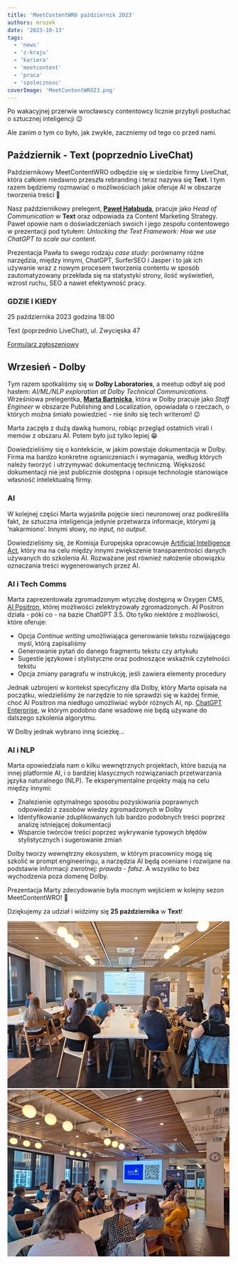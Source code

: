 ```yaml
---
title: 'MeetContentWRO październik 2023'
authors: mrozek
date: '2023-10-13'
tags:
  - 'news'
  - 'z-kraju'
  - 'kariera'
  - 'meetcontent'
  - 'praca'
  - 'spolecznosc'
coverImage: 'MeetContentWRO23.png'
---
```


Po wakacyjnej przerwie wrocławscy contentowcy licznie przybyli posłuchać o
sztucznej inteligencji 😉

Ale zanim o tym co było, jak zwykle, zaczniemy od tego co przed nami.

<!--truncate-->

## Październik - Text (poprzednio LiveChat)

Październikowy MeetContentWRO odbędzie się w siedzibie firmy LiveChat, która
całkiem niedawno przeszła rebranding i teraz nazywa się **Text**. I tym razem
będziemy rozmawiać o możliwościach jakie oferuje AI w obszarze tworzenia treści
🤩

Nasz październikowy prelegent,
[**Paweł Hałabuda**](https://www.linkedin.com/in/pawelhalabuda/), pracuje jako
_Head of Communication_ w **Text** oraz odpowiada za Content Marketing Strategy.
Paweł opowie nam o doświadczeniach swoich i jego zespołu contentowego w
prezentacji pod tytułem: _Unlocking the Text Framework: How we use ChatGPT to
scale our content_.

Prezentacja Pawła to swego rodzaju _case study_: porównamy różne narzędzia,
między innymi, ChatGPT, SurferSEO i Jasper i to jak ich używanie wraz z nowym
procesem tworzenia contentu w sposób zautomatyzowany przekłada się na statystyki
strony, ilość wyświetleń, wzrost ruchu, SEO a nawet efektywność pracy.

### **GDZIE I KIEDY**

25 października 2023 godzina 18:00

Text (poprzednio LiveChat), ul. Zwycięska 47

[Formularz zgłoszeniowy](https://forms.gle/b8LBpt7J4seyLw5W9)

## Wrzesień - Dolby

Tym razem spotkaliśmy się w **Dolby Laboratories**, a meetup odbył się pod
hasłem: _AI/ML/NLP exploration at Dolby Technical Communications_. Wrześniowa
prelegentka,
[**Marta Bartnicka**](https://www.linkedin.com/in/marta-bartnicka-713969/),
która w Dolby pracuje jako _Staff Engineer_ w obszarze Publishing and
Localization, opowiadała o rzeczach, o których można śmiało powiedzieć - nie
śniło się tech writerom! 😉

Marta zaczęła z dużą dawką humoru, robiąc przegląd ostatnich virali i memów z
obszaru AI. Potem było już tylko lepiej 😁

Dowiedzieliśmy się o kontekście, w jakim powstaje dokumentacja w Dolby. Firma ma
bardzo konkretne ograniczeniach i wymagania, według których należy tworzyć i
utrzymywać dokumentację techniczną. Większość dokumentacji nie jest publicznie
dostępna i opisuje technologie stanowiące własność intelektualną firmy.

### AI

W kolejnej części Marta wyjaśniła pojęcie sieci neuronowej oraz podkreśliła
fakt, że sztuczna inteligencja jedynie przetwarza informacje, którymi ją
‘nakarmiono’. Innymi słowy, _no input, no output_.

Dowiedzieliśmy się, że Komisja Europejska opracowuje
[Artificial Intelligence Act](https://artificialintelligenceact.com/), który ma
na celu między innymi zwiększenie transparentności danych używanych do szkolenia
AI. Rozważane jest również nałożenie obowiązku oznaczania treści wygenerowanych
przez AI.

### AI i Tech Comms

Marta zaprezentowała zgromadzonym wtyczkę dostępną w Oxygen CMS,
[AI Positron](https://blog.oxygenxml.com/topics/ai_positron.html), której
możliwości zelektryzowały zgromadzonych. AI Positron działa - póki co - na bazie
ChatGPT 3.5. Oto tylko niektóre z możliwości, które oferuje:

- Opcja _Continue writing_ umożliwiająca generowanie tekstu rozwijającego myśl,
  którą zapisaliśmy
- Generowanie pytań do danego fragmentu tekstu czy artykułu
- Sugestie językowe i stylistyczne oraz podnoszące wskaźnik czytelności tekstu
- Opcja zmiany paragrafu w instrukcję, jeśli zawiera elementy procedury

Jednak uzbrojeni w kontekst specyficzny dla Dolby, który Marta opisała na
początku, wiedzieliśmy że narzędzie to nie sprawdzi się w każdej firmie, choć AI
Positron ma niedługo umożliwiać wybór różnych AI, np.
[ChatGPT Enterprise](https://openai.com/blog/introducing-chatgpt-enterprise), w
którym podobno dane wsadowe nie będą używane do dalszego szkolenia algorytmu.

W Dolby jednak wybrano inną ścieżkę…

### AI i NLP

Marta opowiedziała nam o kilku wewnętrznych projektach, które bazują na innej
platformie AI, i o bardziej klasycznych rozwiązaniach przetwarzania języka
naturalnego (NLP). Te eksperymentalne projekty mają na celu między innymi:

- Znalezienie optymalnego sposobu pozyskiwania poprawnych odpowiedzi z zasobów
  wiedzy zgromadzonych w Dolby
- Identyfikowanie zduplikowanych lub bardzo podobnych treści poprzez analizę
  istniejącej dokumentacji
- Wsparcie twórców treści poprzez wykrywanie typowych błędów stylistycznych i
  sugerowanie zmian

Dolby tworzy wewnętrzny ekosystem, w którym pracownicy mogą się szkolić w prompt
engineeringu, a narzędzia AI będą oceniane i rozwijane na podstawie informacji
zwrotnej: _prawda - fałsz_. A wszystko to bez wychodzenia poza domenę Dolby.

Prezentacja Marty zdecydowanie była mocnym wejściem w kolejny sezon
MeetContentWRO! 💪

Dziękujemy za udział i widzimy się **25 października** w **Text**!

![](images/Dolby1.png) ![](images/Dolby2.png)
